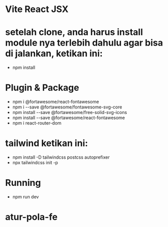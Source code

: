 # Vite React JSX

# setelah clone, anda harus install module nya terlebih dahulu agar bisa di jalankan, ketikan ini:

- npm install


# Plugin & Package

- npm i @fortawesome/react-fontawesome
- npm i --save @fortawesome/fontawesome-svg-core
- npm install --save @fortawesome/free-solid-svg-icons
- npm install --save @fortawesome/react-fontawesome
- npm i react-router-dom


# tailwind ketikan ini:

- npm install -D tailwindcss postcss autoprefixer
- npx tailwindcss init -p

# Running

- npm run dev
# atur-pola-fe
